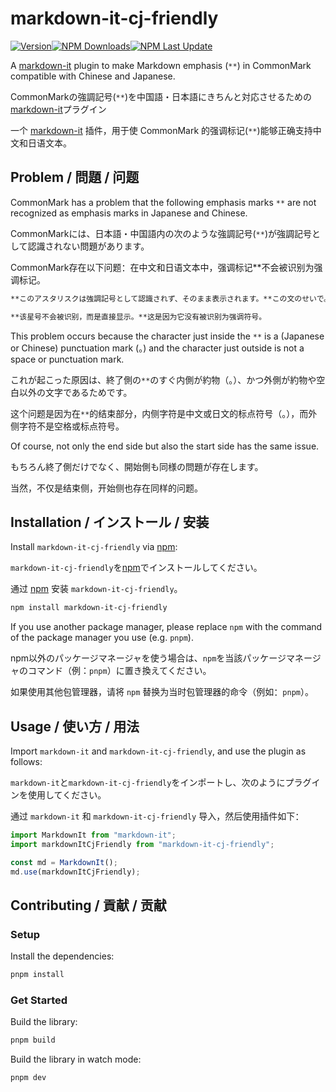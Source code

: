 # markdown-it-cj-friendly

[![Version](https://img.shields.io/npm/v/markdown-it-cj-friendly)![NPM Downloads](https://img.shields.io/npm/dm/markdown-it-cj-friendly)![NPM Last Update](https://img.shields.io/npm/last-update/markdown-it-cj-friendly)](https://npmjs.com/package/markdown-it-cj-friendly)

A [markdown-it](https://github.com/markdown-it/markdown-it) plugin to make Markdown emphasis (`**`) in CommonMark compatible with Chinese and Japanese.

<span lang="ja">CommonMarkの強調記号(`**`)を中国語・日本語にきちんと対応させるための[markdown-it](https://github.com/markdown-it/markdown-it)プラグイン</span>

<span lang="zh-Hans-CN">一个 [markdown-it](https://github.com/markdown-it/markdown-it) 插件，用于使 CommonMark 的强调标记(`**`)能够正确支持中文和日语文本。</span>

## Problem / <span lang="ja">問題</span> / <span lang="zh-Hans-CN">问题</span>

CommonMark has a problem that the following emphasis marks `**` are not recognized as emphasis marks in Japanese and Chinese.

<span lang="ja">CommonMarkには、日本語・中国語内の次のような強調記号(`**`)が強調記号として認識されない問題があります。</span>

<span lang="zh-Hans-CN">CommonMark存在以下问题：在中文和日语文本中，强调标记**不会被识别为强调标记。</span>

```md
**このアスタリスクは強調記号として認識されず、そのまま表示されます。**この文のせいで。

**该星号不会被识别，而是直接显示。**这是因为它没有被识别为强调符号。
```

This problem occurs because the character just inside the `**` is a (Japanese or Chinese) punctuation mark (。) and the character just outside is not a space or punctuation mark.

<span lang="ja">これが起こった原因は、終了側の`**`のすぐ内側が約物（。）、かつ外側が約物や空白以外の文字であるためです。</span>

<span lang="zh-Hans-CN">这个问题是因为在`**`的结束部分，内侧字符是中文或日文的标点符号（。），而外侧字符不是空格或标点符号。</span>

Of course, not only the end side but also the start side has the same issue.

<span lang="ja">もちろん終了側だけでなく、開始側も同様の問題が存在します。</span>

<span lang="zh-Hans-CN">当然，不仅是结束侧，开始侧也存在同样的问题。</span>

## Installation / <span lang="ja">インストール</span> / <span lang="zh-Hans-CN">安装</span>

Install `markdown-it-cj-friendly` via [npm](https://www.npmjs.com/):

<span lang="ja">`markdown-it-cj-friendly`を[npm](https://www.npmjs.com/)でインストールしてください。</span>

<span lang="zh-Hans-CN">通过 [npm](https://www.npmjs.com/) 安装 `markdown-it-cj-friendly`。</span>

```bash
npm install markdown-it-cj-friendly
```

If you use another package manager, please replace `npm` with the command of the package manager you use (e.g. `pnpm`).

<span lang="ja">npm以外のパッケージマネージャを使う場合は、`npm`を当該パッケージマネージャのコマンド（例：`pnpm`）に置き換えてください。</span>

<span lang="zh-Hans-CN">如果使用其他包管理器，请将 `npm` 替换为当时包管理器的命令（例如：`pnpm`）。</span>

## Usage / <span lang="ja">使い方</span> / <span lang="zh-Hans-CN">用法</span>

Import `markdown-it` and `markdown-it-cj-friendly`, and use the plugin as follows:

<span lang="ja">`markdown-it`と`markdown-it-cj-friendly`をインポートし、次のようにプラグインを使用してください。</span>

<span lang="zh-Hans-CN">通过 `markdown-it` 和 `markdown-it-cj-friendly` 导入，然后使用插件如下：</span>

```js
import MarkdownIt from "markdown-it";
import markdownItCjFriendly from "markdown-it-cj-friendly";

const md = MarkdownIt();
md.use(markdownItCjFriendly);
```

## Contributing / <span lang="ja">貢献</span> / <span lang="zh-Hans-CN">贡献</span>

### Setup

Install the dependencies:

```bash
pnpm install
```

### Get Started

Build the library:

```bash
pnpm build
```

Build the library in watch mode:

```bash
pnpm dev
```
